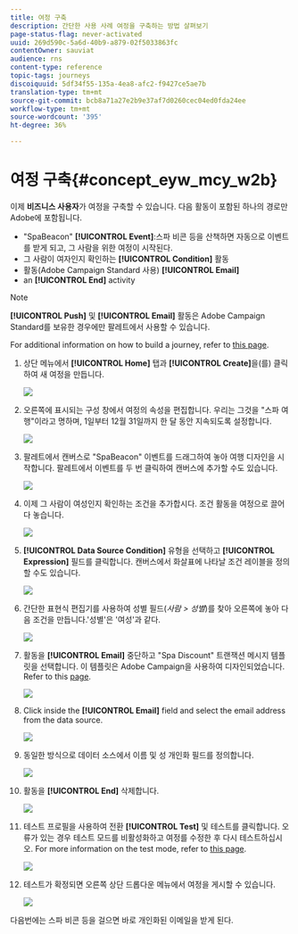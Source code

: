 ```yaml
---
title: 여정 구축
description: 간단한 사용 사례 여정을 구축하는 방법 살펴보기
page-status-flag: never-activated
uuid: 269d590c-5a6d-40b9-a879-02f5033863fc
contentOwner: sauviat
audience: rns
content-type: reference
topic-tags: journeys
discoiquuid: 5df34f55-135a-4ea8-afc2-f9427ce5ae7b
translation-type: tm+mt
source-git-commit: bcb8a71a27e2b9e37af7d0260cec04ed0fda24ee
workflow-type: tm+mt
source-wordcount: '395'
ht-degree: 36%

---
```



# 여정 구축{#concept_eyw_mcy_w2b}

이제 **비즈니스 사용자**&#x200B;가 여정을 구축할 수 있습니다. 다음 활동이 포함된 하나의 경로만 Adobe에 포함됩니다.

* &quot;SpaBeacon&quot; **[!UICONTROL Event]**:스파 비콘 등을 산책하면 자동으로 이벤트를 받게 되고, 그 사람을 위한 여정이 시작된다.
* 그 사람이 여자인지 확인하는 **[!UICONTROL Condition]** 활동
* 활동(Adobe Campaign Standard 사용) **[!UICONTROL Email]**
* an **[!UICONTROL End]** activity

>[!NOTE]
>
>**[!UICONTROL Push]** 및 **[!UICONTROL Email]** 활동은 Adobe Campaign Standard를 보유한 경우에만 팔레트에서 사용할 수 있습니다.

For additional information on how to build a journey, refer to [this page](../building-journeys/journey.md).

1. 상단 메뉴에서 **[!UICONTROL Home]** 탭과 **[!UICONTROL Create]**&#x200B;을(를) 클릭하여 새 여정을 만듭니다.

   ![](../assets/journey31.png)

1. 오른쪽에 표시되는 구성 창에서 여정의 속성을 편집합니다. 우리는 그것을 &quot;스파 여행&quot;이라고 명하며, 1일부터 12월 31일까지 한 달 동안 지속되도록 설정합니다.

   ![](../assets/journeyuc1_8.png)

1. 팔레트에서 캔버스로 &quot;SpaBeacon&quot; 이벤트를 드래그하여 놓아 여행 디자인을 시작합니다. 팔레트에서 이벤트를 두 번 클릭하여 캔버스에 추가할 수도 있습니다.

   ![](../assets/journeyuc1_9.png)

1. 이제 그 사람이 여성인지 확인하는 조건을 추가합시다. 조건 활동을 여정으로 끌어다 놓습니다.

   ![](../assets/journeyuc1_10.png)

1. **[!UICONTROL Data Source Condition]** 유형을 선택하고 **[!UICONTROL Expression]** 필드를 클릭합니다. 캔버스에서 화살표에 나타날 조건 레이블을 정의할 수도 있습니다.

   ![](../assets/journeyuc1_11.png)

1. 간단한 표현식 편집기를 사용하여 성별 필드(_사람 > 성별_)를 찾아 오른쪽에 놓아 다음 조건을 만듭니다.&#39;성별&#39;은 &#39;여성&#39;과 같다.

   ![](../assets/journeyuc1_12.png)

1. 활동을 **[!UICONTROL Email]** 중단하고 &quot;Spa Discount&quot; 트랜잭션 메시지 템플릿을 선택합니다. 이 템플릿은 Adobe Campaign을 사용하여 디자인되었습니다. Refer to this [page](https://docs.adobe.com/content/help/ko-KR/campaign-standard/using/communication-channels/transactional-messaging/about-transactional-messaging.html).

   ![](../assets/journeyuc1_13.png)

1. Click inside the **[!UICONTROL Email]** field and select the email address from the data source.

   ![](../assets/journeyuc1_14.png)

1. 동일한 방식으로 데이터 소스에서 이름 및 성 개인화 필드를 정의합니다.

   ![](../assets/journeyuc1_15.png)

1. 활동을 **[!UICONTROL End]** 삭제합니다.

   ![](../assets/journeyuc1_17.png)

1. 테스트 프로필을 사용하여 전환 **[!UICONTROL Test]** 및 테스트를 클릭합니다. 오류가 있는 경우 테스트 모드를 비활성화하고 여정를 수정한 후 다시 테스트하십시오. For more information on the test mode, refer to [this page](../building-journeys/testing-the-journey.md).

   ![](../assets/journeyuc1_18bis.png)

1. 테스트가 확정되면 오른쪽 상단 드롭다운 메뉴에서 여정을 게시할 수 있습니다.

   ![](../assets/journeyuc1_18.png)

다음번에는 스파 비콘 등을 걸으면 바로 개인화된 이메일을 받게 된다.
